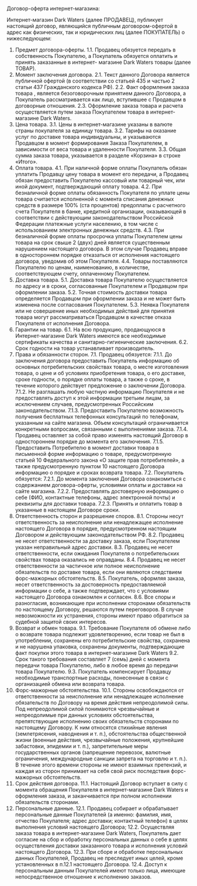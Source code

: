 Договор-оферта интернет-магазина:

Интернет-магазин Dark Waters (далее ПРОДАВЕЦ), публикует настоящий договор, являющийся публичным договором-офертой в адрес как физических, так и юридических лиц (далее ПОКУПАТЕЛЬ) о нижеследующем:
1. Предмет договора-оферты.
1.1.    Продавец обязуется передать в собственность Покупателю, а Покупатель обязуется оплатить и принять заказанные в интернет- магазине  Dark Waters товары (далее ТОВАР).
2. Момент заключения договора.
2.1.    Текст данного Договора является публичной офертой (в соответствии со статьей 435 и частью 2 статьи 437 Гражданского кодекса РФ).
2.2.    Факт оформления заказа товара , является безоговорочным принятием данного Договора, а Покупатель рассматривается как лицо, вступившее с Продавцом в договорные отношения.
2.3.    Оформление заказа товара и расчета осуществляется путем заказа Покупателем товара в интернет- магазине Dark Waters.
3. Цена товара.
3.1.    Цены в интернет-магазине указаны в валюте страны покупателя за единицу товара.
3.2.    Тарифы на оказание услуг по доставке товара индивидуальны, и  указываются Продавцом  в момент формирования Заказа Покупателем, в зависимости от веса товара и удаленности Покупателя.
3.3.    Общая сумма заказа товара, указывается в разделе «Корзина» в строке «Итого».
4. Оплата товара.
4.1.    При наличной форме оплаты Покупатель обязан уплатить Продавцу цену товара в момент его передачи, а Продавец обязан предоставить Покупателю кассовый или товарный чек, или иной документ, подтверждающий оплату товара.
4.2.    При безналичной форме оплаты обязанность Покупателя по уплате цены товара считается исполненной с момента списания денежных средств в размере 100% (ста процентов) предоплаты с расчетного счета Покупателя в банке, кредитной организации, оказывающей в соответствии с действующим законодательством Российской Федерации платежные услуги населению, в том числе с использованием электронных денежных средств.
4.3.    При безналичной форме оплаты просрочка уплаты Покупателем цены товара на срок свыше 2 (двух) дней является существенным нарушением настоящего договора. В этом случае Продавец вправе в одностороннем порядке отказаться от исполнения настоящего договора, уведомив об этом Покупателя.
4.4.    Товары поставляются Покупателю по ценам, наименованию, в количестве, соответствующем счету, оплаченному Покупателем.
5. Доставка товара.
5.1.    Доставка товара  Покупателю осуществляется по адресу и в сроки, согласованные Покупателем и Продавцом при оформлении заказа.
5.2.    Точная стоимость доставки товара определяется  Продавцом при оформлении заказа и не может быть изменена после согласования Покупателем.
5.3.    Неявка Покупателя или не совершение иных необходимых действий для принятия товара могут рассматриваться Продавцом в качестве отказа Покупателя от исполнения Договора.
6. Гарантии на товар.
6.1.    На всю продукцию, продающуюся в Интернет-магазине  Dark Waters имеются все необходимые сертификаты качества и санитарно-гигиенические заключения.
6.2.    Срок годности на товар устанавливает производитель.
7. Права и обязанности сторон.
7.1. Продавец обязуется:
7.1.1.      До заключения договора предоставить Покупатель информацию об основных потребительских свойствах товара, о месте изготовления товара, о цене и об условиях приобретения товара, о его доставке, сроке годности, о порядке оплаты товара, а также о сроке, в течение которого действует предложение о заключении Договора.
7.1.2.      Не разглашать любую частную информацию Покупателя и не предоставлять доступ к этой информации третьим лицам, за исключением случаев, предусмотренных Российским законодательством.
7.1.3.      Предоставить Покупателю возможность получения бесплатных телефонных консультаций по телефонам, указанным на сайте магазина. Объем консультаций ограничивается конкретными вопросами, связанными с выполнениями заказа.
7.1.4.      Продавец оставляет за собой право изменять настоящий Договор в одностороннем порядке до момента его заключения.
7.1.5.      Предоставить Потребителю в момент доставки товара в письменной форме информацию о товаре, предусмотренную статьей 10 Федерального закона «О защите прав потребителей», а также предусмотренную пунктом 10 настоящего Договора информацию о порядке и сроках возврата товара.
7.2. Покупатель обязуется:
7.2.1.      До момента заключения Договора ознакомиться с содержанием договора-оферты, условиями оплаты и доставки на сайте магазина.
7.2.2.      Предоставлять достоверную информацию о себе (ФИО, контактные телефоны, адрес электронной почты) и реквизиты для доставки товара.
7.2.3.      Принять и оплатить товар в указанные в настоящем Договоре сроки.
8. Ответственность сторон и разрешение споров.
8.1.    Стороны несут ответственность за неисполнение или ненадлежащее исполнение настоящего Договора в порядке, предусмотренном настоящим Договором и действующим законодательством РФ.
8.2.    Продавец не несет ответственности за доставку заказа, если Покупателем указан неправильный адрес доставки.
8.3.    Продавец не несет ответственности, если ожидания Покупателя о потребительских свойствах товара оказались не оправданы.
8.4.    Продавец не несет ответственности за частичное или полное неисполнение обязательств по доставке товара, если они являются следствием форс-мажорных обстоятельств.
8.5.    Покупатель, оформляя заказа, несет ответственность за достоверность предоставляемой информации о себе, а также подтверждает, что с условиями настоящего Договора ознакомлен и согласен.
8.6.    Все споры и разногласия, возникающие при исполнении сторонами обязательств по настоящему Договору, решаются путем переговоров. В случае невозможности их устранения, стороны имеют право обратиться за судебной защитой своих интересов.
9. Возврат и обмен товара.
9.1.    Требование Покупателя об обмене либо о возврате товара подлежит удовлетворению, если товар не был в употреблении, сохранены его потребительские свойства, сохранена и не нарушена упаковка, сохранены документы, подтверждающие факт покупки этого товара в  интернет-магазине Dark Waters
9.2.    Срок такого требования составляет 7 (семь) дней с момента передачи товара Покупателю, либо в любое время до передачи товара Покупателю.
9.3.    Покупатель компенсирует Продавцу необходимые транспортные расходы, понесенные в связи с организацией обмена или возврата товара.
10. Форс-мажорные обстоятельства.
10.1.   Стороны освобождаются от ответственности за неисполнение или ненадлежащее исполнение обязательств по Договору на время действия непреодолимой силы. Под непреодолимой силой понимаются чрезвычайные и непреодолимые при данных условиях обстоятельства, препятствующие исполнению своих обязательств сторонами по настоящему Договору. К ним относятся стихийные явления (землетрясения, наводнения и т. п.), обстоятельства общественной жизни (военные действия, чрезвычайные положения, крупнейшие забастовки, эпидемии и т. п.), запретительные меры государственных органов (запрещение перевозок, валютные ограничения, международные санкции запрета на торговлю и т. п.). В течение этого времени стороны не имеют взаимных претензий, и каждая из сторон принимает на себя свой риск последствия форс-мажорных обстоятельств.
11. Срок действия договора.
11.1.   Настоящий Договор вступает в силу с момента обращения Покупателя в интернет-магазине Dark Waters  и оформления заказа, и заканчивается при полном исполнении обязательств сторонами.
12. Персональные данные.
12.1.   Продавец собирает и обрабатывает персональные данные Покупателей (а именно: фамилия, имя, отчество Покупателя; адрес доставки; контактный телефон) в целях выполнения условий настоящего Договора;
12.2.   Осуществляя заказа товара в интернет-магазине Dark Waters, Покупатель дает согласие на сбор и обработку персональных данных о себе в целях осуществления доставки заказанного товара и исполнения условий настоящего Договора.
12.3.   При сборе и обработке персональных данных Покупателей, Продавец не преследует иных целей, кроме установленных в п.12.1 настоящего Договора.
12.4.   Доступ к персональным данным Покупателей имеют только лица, имеющие непосредственное отношение к исполнению заказов.